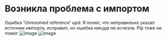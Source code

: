 # Возникла проблема с импортом
Ошибка 'Unresolved reference'
upd: Я понял, что неправильно указал источник импорта, исправил, но ошибка никуда не исчезла. Pip тоже не помог
![image](https://user-images.githubusercontent.com/86486142/157380138-98ea01df-1cca-429d-8994-b3384f5a49af.png)
![image](https://user-images.githubusercontent.com/86486142/157380178-10fdf30e-a607-44e9-bd88-467296acf6cd.png)

